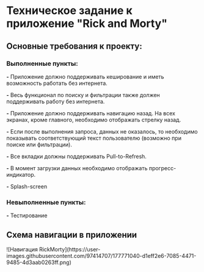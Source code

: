 <h1>Техническое задание к приложение "Rick and Morty"</h1>


<h2>Основные требования к проекту:</h2>
<h3>Выполненные пункты:</h3>
<p><b>-</b> Приложение должно поддерживать кеширование и иметь возможность работать без интернета.</p>
<p><b>-</b> Весь функционал по поиску и фильтрации также должен поддерживать работу без интернета.</p>
<p><b>-</b> Приложение должно поддерживать навигацию назад. На всех экранах, кроме главного, необходимо отображать стрелку назад.</p>
<p><b>-</b> Если после выполнения запроса, данных не оказалось, то необходимо показывать соответствующий текст пользователю (возможно при поиске или фильтрации). </p>
<p><b>-</b> Все вкладки должны поддерживать Pull-to-Refresh.</p>
<p><b>-</b> В момент загрузки данных необходимо отображать прогресс-индикатор.</p>
<p><b>-</b> Splash-screen</p>
<h3>Невыполненные пункты:</h3>
<p><b>-</b> Тестирование </p>

<h2>Схема навигации в приложении</h2>
![Навигация RickMorty](https://user-images.githubusercontent.com/97414707/177771040-d1eff2e6-7085-4471-9485-4d3aab0263ff.png)







